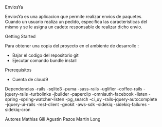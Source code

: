 EnviosYa

EnviosYa es una aplicacion que permite realizar envios de paquetes. Cuando un usuario realiza un pedido, especifica las caracteristicas del mismo y se le asigna un cadete responsable de realizar dicho envio.

Getting Started

Para obtener una copia del proyecto en el ambiente de desarrollo :
- Bajar el codigo del repositorio git
- Ejecutar comando bundle install 

Prerequisitos
- Cuenta de cloud9

Dependencias
-rails
-sqlite3
-puma
-sass-rails
-uglifier
-coffee-rails
-jquery-rails
-turbolinks
-jbuilder
-paperclip
-omniauth-facebook
-listen
-spring
-spring-watcher-listen
-pg_search
-ci_uy
-rails-jquery-autocomplete
-jquery-ui-rails
-rest-client
-geokit
-aws-sdk
-sidekiq
-sidekiq-failures
-sidekiq-cron

Autores
Mathias Gili
Agustin Pazos
Martin Long
